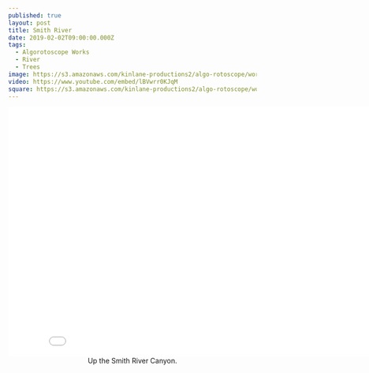 ```yaml
---
published: true
layout: post
title: Smith River
date: 2019-02-02T09:00:00.000Z
tags:
  - Algorotoscope Works
  - River
  - Trees
image: https://s3.amazonaws.com/kinlane-productions2/algo-rotoscope/working/smith-river.jpg
video: https://www.youtube.com/embed/lBVwrr0KJqM
square: https://s3.amazonaws.com/kinlane-productions2/algo-rotoscope/working/smith-river-square.jpg
---
```

<center><iframe width="853" height="505" src="{{ page.video }}" frameborder="0" allowfullscreen></iframe></center>
<center>Up the Smith River Canyon.</center>
